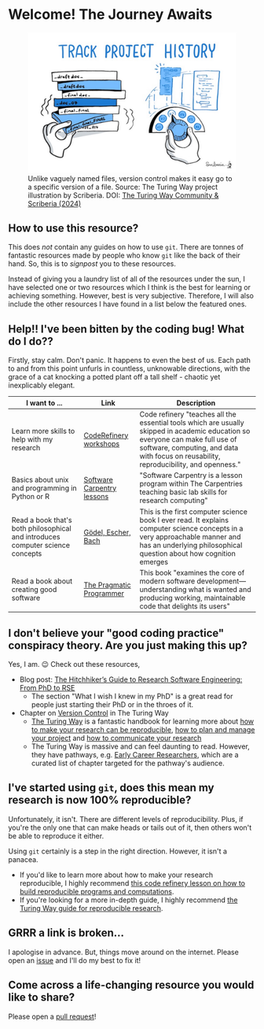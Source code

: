 # Welcome! The Journey Awaits

<figure>
    <img src="images/project-history.jpg" alt="Image comparing version track with v1, final etc and git">
    <figcaption>Unlike vaguely named files, version control makes it easy go to a specific version of a file. Source: The Turing Way project illustration by Scriberia. DOI: <a href="https://doi.org/10.5281/zenodo.3332807">The Turing Way Community & Scriberia (2024)</a></figcaption>
</figure>

## How to use this resource?

This does *not* contain any guides on how to use `git`. There are tonnes of fantastic resources made by people who know `git` like the back of their hand. So, this is to *signpost* you to these resources.

Instead of giving you a laundry list of all of the resources under the sun, I have selected one or two resources which I think is the best for learning or achieving something. However, best is very subjective. Therefore, I will also include the other resources I have found in a list below the featured ones.

## Help!! I've been bitten by the coding bug! What do I do??

Firstly, stay calm. Don't panic. It happens to even the best of us. Each path to and from this point unfurls in countless, unknowable directions, with the grace of a cat knocking a potted plant off a tall shelf - chaotic yet inexplicably elegant.

| I want to ...                                                                  | Link                                                                                                             | Description                                                                                                                                                                                                              |
| ------------------------------------------------------------------------------ | ---------------------------------------------------------------------------------------------------------------- | ------------------------------------------------------------------------------------------------------------------------------------------------------------------------------------------------------------------------ |
| Learn more skills to help with my research                                     | [CodeRefinery workshops](https://coderefinery.org/lessons/)                                                      | Code refinery "teaches all the essential tools which are usually skipped in academic education so everyone can make full use of software, computing, and data with focus on reusability, reproducibility, and openness." |
| Basics about unix and programming in Python or R                               | [Software Carpentry lessons](https://software-carpentry.org/lessons/)                                            | "Software Carpentry is a lesson program within The Carpentries teaching basic lab skills for research computing"                                                                                                         |
| Read a book that's both philosophical and introduces computer science concepts | [Gödel, Escher, Bach](https://en.wikipedia.org/wiki/G%C3%B6del,_Escher,_Bach)                                    | This is the first computer science book I ever read. It explains computer science concepts in a very approachable manner and has an underlying philosophical question about how cognition emerges                        |
| Read a book about creating good software                                       | [The Pragmatic Programmer](https://pragprog.com/titles/tpp20/the-pragmatic-programmer-20th-anniversary-edition/) | This book "examines the core of modern software development—understanding what is wanted and producing working, maintainable code that delights its users"                                                               |

## I don't believe your "good coding practice" conspiracy theory. Are you just making this up?

Yes, I am. 😉 Check out these resources,

- Blog post: [The Hitchhiker’s Guide to Research Software Engineering: From PhD to RSE](https://invenia.github.io/blog/2020/07/07/software-engineering/)
  - The section "What I wish I knew in my PhD" is a great read for people just starting their PhD or in the throes of it.
- Chapter on [Version Control](https://book.the-turing-way.org/reproducible-research/vcs) in The Turing Way
  - [The Turing Way](https://book.the-turing-way.org/) is a fantastic handbook for learning more about [how to make your research can be reproducible](https://book.the-turing-way.org/reproducible-research/reproducible-research), [how to plan and manage your project](https://book.the-turing-way.org/project-design/project-design) and [how to communicate your research](https://book.the-turing-way.org/communication/communication)
  - The Turing Way is massive and can feel daunting to read. However, they have pathways, e.g. [Early Career Researchers](https://book.the-turing-way.org/communication/communication), which are a curated list of chapter targeted for the pathway's audience.

## I've started using `git`, does this mean my research is now 100% reproducible?

Unfortunately, it isn't. There are different levels of reproducibility. Plus, if you're the only one that can make heads or tails out of it, then others won't be able to reproduce it either.

Using `git` certainly is a step in the right direction. However, it isn't a panacea.

- If you'd like to learn more about how to make your research reproducible, I highly recommend [this code refinery lesson on how to build reproducible programs and computations](https://coderefinery.github.io/reproducible-research/intro/).
- If you're looking for a more in-depth guide, I highly recommend [the Turing Way guide for reproducible research](https://book.the-turing-way.org/reproducible-research/reproducible-research/).

<!-- ## Where are your demos?

The demos are below the list of resource available. -->

## GRRR a link is broken...

I apologise in advance. But, things move around on the internet. Please open an [issue](https://github.com/wong-hl/git-for-researchers/issues) and I'll do my best to fix it!

## Come across a life-changing resource you would like to share?

Please open a [pull request](https://github.com/wong-hl/git-for-researchers/pulls)!
